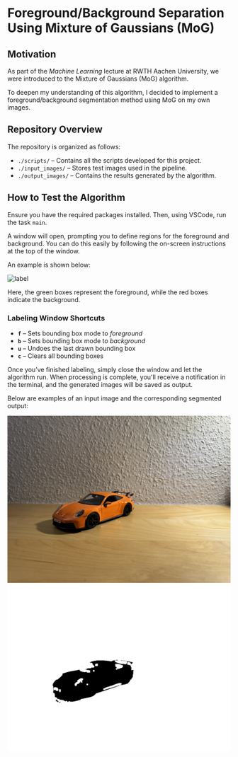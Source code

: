 # Foreground/Background Separation Using Mixture of Gaussians (MoG)

## Motivation  
As part of the *Machine Learning* lecture at RWTH Aachen University, we were introduced to the Mixture of Gaussians (MoG) algorithm.  

To deepen my understanding of this algorithm, I decided to implement a foreground/background segmentation method using MoG on my own images.  

## Repository Overview  
The repository is organized as follows:  
- `./scripts/` – Contains all the scripts developed for this project.  
- `./input_images/` – Stores test images used in the pipeline.  
- `./output_images/` – Contains the results generated by the algorithm.  

## How to Test the Algorithm  
Ensure you have the required packages installed. Then, using VSCode, run the task `main`.  

A window will open, prompting you to define regions for the foreground and background. You can do this easily by following the on-screen instructions at the top of the window.  

An example is shown below:  

![label](readme_images/procedure_2.png)  

Here, the green boxes represent the foreground, while the red boxes indicate the background.  

### Labeling Window Shortcuts  
- **`f`** – Sets bounding box mode to *foreground*  
- **`b`** – Sets bounding box mode to *background*  
- **`u`** – Undoes the last drawn bounding box  
- **`c`** – Clears all bounding boxes  

Once you’ve finished labeling, simply close the window and let the algorithm run. When processing is complete, you'll receive a notification in the terminal, and the generated images will be saved as output.  

Below are examples of an input image and the corresponding segmented output:  

![label](input_images/image_2.jpg)  
![label](output_images/image_2/segmented_post_processed_mask.png)  
